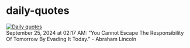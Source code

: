# daily-quotes
[![Daily quotes](https://github.com/ceepu8/daily-quotes/actions/workflows/daily-quote.yml/badge.svg)](https://github.com/ceepu8/daily-quotes/actions/workflows/daily-quote.yml)<br/>
September 25, 2024 at 02:17 AM: "You Cannot Escape The Responsibility Of Tomorrow By Evading It Today." - Abraham Lincoln
